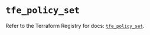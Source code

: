 # `tfe_policy_set`

Refer to the Terraform Registry for docs: [`tfe_policy_set`](https://registry.terraform.io/providers/hashicorp/tfe/0.65.2/docs/resources/policy_set).
